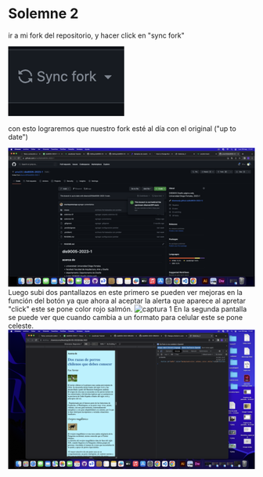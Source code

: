 # Solemne 2
ir a mi fork del repositorio, y hacer click en "sync fork"

![pantallazo de sync fork](syncfork.png)

con esto lograremos que nuestro fork esté al día con el original ("up to date")

![pantallazo de up to date](pantallazo_github.png)
Luego subi dos pantallazos en este primero se pueden ver mejoras en la función del botón ya que ahora al aceptar la alerta que aparece al apretar "click" este se pone color rojo salmón.
![captura 1](pantallazo_1.png)
En la segunda pantalla se puede ver que cuando cambia a un formato para celular este se pone celeste.
![captura 2](pantallazo_2.png)
